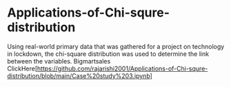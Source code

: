 # Applications-of-Chi-squre-distribution
Using real-world primary data that was gathered for a project on technology in lockdown, the chi-square distribution was used to determine the link between the variables.
Bigmartsales ClickHere[https://github.com/rajarishi2001/Applications-of-Chi-squre-distribution/blob/main/Case%20study%203.ipynb]
